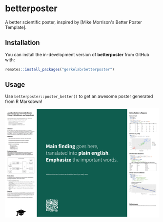 # betterposter

<!-- badges: start -->
<!-- badges: end -->

A better scientific poster, inspired by [Mike Morrison's Better Poster Template].

## Installation

You can install the in-development version of **betterposter** from GitHub with:

``` r
remotes::install_packages("gerkelab/betterposter")
```

## Usage

Use `betterposter::poster_better()` to get an awesome poster generated from R Markdown!

![](man/figures/betterposter-example.png)

